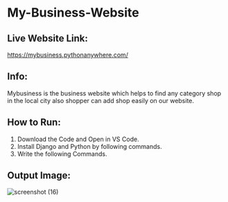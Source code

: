 # My-Business-Website

## Live Website Link:

https://mybusiness.pythonanywhere.com/

## Info:

Mybusiness is the business website which helps to find any category shop in the local city also shopper can add shop easily on our website.

## How to Run:

1. Download the Code and Open in VS Code.
2. Install Django and Python by following commands.
3. Write the following Commands.

   
  
     


## Output Image:
![screenshot (16)](https://github.com/rohanmr/My-Business-Website/assets/122428641/2e38d568-b8f6-42bd-b189-2b851f04d54c)

